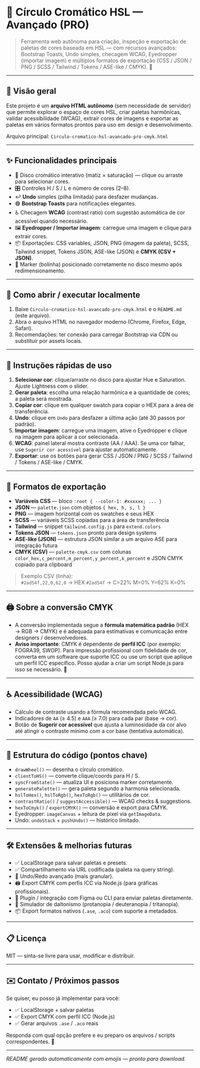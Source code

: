 # 🎨 Círculo Cromático HSL — Avançado (PRO)

> Ferramenta web autônoma para criação, inspeção e exportação de paletas de cores baseada em HSL — com recursos avançados: Bootstrap Toasts, Undo simples, checagem WCAG, Eyedropper (importar imagem) e múltiplos formatos de exportação (CSS / JSON / PNG / SCSS / Tailwind / Tokens / ASE-like / CMYK). 🧰

---

## 📌 Visão geral

Este projeto é um **arquivo HTML autônomo** (sem necessidade de servidor) que permite explorar o espaço de cores HSL, criar paletas harmônicas, validar acessibilidade (WCAG), extrair cores de imagens e exportar as paletas em vários formatos prontos para uso em design e desenvolvimento.

Arquivo principal: `Circulo-cromatico-hsl-avancado-pro-cmyk.html`

---

## ✨ Funcionalidades principais

- 🔵 Disco cromático interativo (matiz × saturação) — clique ou arraste para selecionar cores.  
- 🎛️ Controles H / S / L e número de cores (2–8).  
- ↩️ **Undo** simples (pilha limitada) para desfazer mudanças.  
- 🟢 **Bootstrap Toasts** para notificações elegantes.  
- ♿ Checagem **WCAG** (contrast ratio) com sugestão automática de cor acessível quando necessário.  
- 🖼️ **Eyedropper / Importar imagem**: carregue uma imagem e clique para extrair cores.  
- 📦 Exportações: CSS variables, JSON, PNG (imagem da paleta), SCSS, Tailwind snippet, Tokens JSON, ASE-like (JSON) e **CMYK (CSV + JSON)**.  
- 🔁 Marker (bolinha) posicionado corretamente no disco mesmo após redimensionamento.

---

## 🚀 Como abrir / executar localmente

1. Baixe `Circulo-cromatico-hsl-avancado-pro-cmyk.html` e o `README.md` (este arquivo).  
2. Abra o arquivo HTML no navegador moderno (Chrome, Firefox, Edge, Safari).  
3. Recomendações: ter conexão para carregar Bootstrap via CDN ou substituir por assets locais.

---

## 🧭 Instruções rápidas de uso

1. **Selecionar cor**: clique/arraste no disco para ajustar Hue e Saturation. Ajuste Lightness com o slider.  
2. **Gerar paleta**: escolha uma relação harmônica e a quantidade de cores; a paleta será mostrada.  
3. **Copiar cor**: clique em qualquer swatch para copiar o HEX para a área de transferência.  
4. **Undo**: clique em `Undo` para desfazer a última ação (até 30 passos por padrão).  
5. **Importar imagem**: carregue uma imagem, ative o Eyedropper e clique na imagem para aplicar a cor selecionada.  
6. **WCAG**: painel lateral mostra contraste (AA / AAA). Se uma cor falhar, use `Sugerir cor acessível` para ajustar automaticamente.  
7. **Exportar**: use os botões para gerar CSS / JSON / PNG / SCSS / Tailwind / Tokens / ASE-like / CMYK.

---

## 📁 Formatos de exportação

- **Variáveis CSS** — bloco `:root { --color-1: #xxxxxx; ... }`  
- **JSON** — `palette.json` com objetos `{ hex, h, s, l }`  
- **PNG** — imagem horizontal com os swatches e seus HEX  
- **SCSS** — variáveis SCSS copiadas para a área de transferência  
- **Tailwind** — snippet `tailwind.config.js` para `extend.colors`  
- **Tokens JSON** — `tokens.json` pronto para design systems  
- **ASE-like (JSON)** — estrutura JSON similar a um arquivo ASE para integração futura  
- **CMYK (CSV)** — `palette-cmyk.csv` com colunas `color_hex,c_percent,m_percent,y_percent,k_percent` e JSON CMYK copiado para clipboard

> Exemplo CSV (linha):  
> `#2ad54f,22,0,62,0` → HEX `#2ad54f` → C=22% M=0% Y=62% K=0%

---

## 🖨️ Sobre a conversão CMYK

- A conversão implementada segue a **fórmula matemática padrão** (HEX → RGB → CMYK) e é adequada para estimativas e comunicação entre designers / desenvolvedores.  
- **Aviso importante**: CMYK é dependente de **perfil ICC** (por exemplo: FOGRA39, SWOP). Para impressão profissional com fidelidade de cor, converta em um software que suporte ICC ou use um script que aplique um perfil ICC específico. Posso ajudar a criar um script Node.js para isso se necessário. 🔧

---

## ♿ Acessibilidade (WCAG)

- Cálculo de contraste usando a fórmula recomendada pelo WCAG.  
- Indicadores de `AA` (≥ 4.5) e `AAA` (≥ 7.0) para cada par (base → cor).  
- Botão de **Sugerir cor acessível** que ajusta a luminosidade da cor alvo até atingir o contraste mínimo com a cor base (tentativa automática).

---

## 🧩 Estrutura do código (pontos chave)

- `drawWheel()` — desenha o círculo cromático.  
- `clientToHS()` — converte clique/coords para H / S.  
- `syncFromState()` — atualiza UI e posiciona marker corretamente.  
- `generatePalette()` — gera paleta segundo a harmonia selecionada.  
- `hslToHex()`, `hslToRgb()`, `hexToRgb()` — utilitários de cor.  
- `contrastRatio()` / `suggestAccessible()` — WCAG checks & suggestions.  
- `hexToCmyk()` / `exportCMYK()` — conversão e export para CMYK.  
- Eyedropper: `imageCanvas` + leitura de pixel via `getImageData`.  
- Undo: `undoStack` + `pushUndo()` — histórico limitado.

---

## 🛠️ Extensões & melhorias futuras

- ✅ LocalStorage para salvar paletas e presets.  
- ✅ Compartilhamento via URL codificada (paleta na query string).  
- 🔁 Undo/Redo avançado (mais granular).  
- 🖨️ Export CMYK com perfis ICC via Node.js (para gráficas profissionais).  
- 🔗 Plugin / integração com Figma ou CLI para enviar paletas diretamente.  
- 🧪 Simulador de daltonismo (protanopia / deuteranopia / tritanopia).  
- 📦 Export formatos nativos (`.ase`, `.aco`) com suporte a metadados.

---

## 📋 Licença

MIT — sinta-se livre para usar, modificar e distribuir.

---

## ✉️ Contato / Próximos passos

Se quiser, eu posso já implementar para você:

- ✅ LocalStorage + salvar paletas  
- ✅ Export CMYK com perfil ICC (Node.js)  
- ✅ Gerar arquivos `.ase` / `.aco` reais

Responda com qual opção prefere e eu preparo os arquivos / scripts correspondentes. 🚀

---

*README gerado automaticamente com emojis — pronto para download.*  
